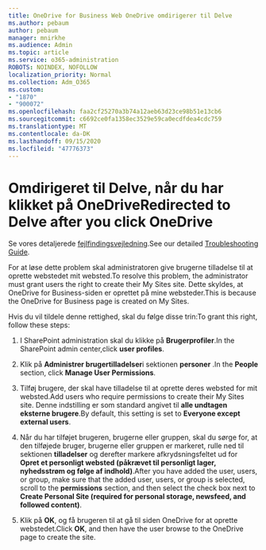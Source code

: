 ```yaml
---
title: OneDrive for Business Web OneDrive omdirigerer til Delve
ms.author: pebaum
author: pebaum
manager: mnirkhe
ms.audience: Admin
ms.topic: article
ms.service: o365-administration
ROBOTS: NOINDEX, NOFOLLOW
localization_priority: Normal
ms.collection: Adm_O365
ms.custom:
- "1870"
- "900072"
ms.openlocfilehash: faa2cf25270a3b74a12aeb63d23ce98b51e13cb6
ms.sourcegitcommit: c6692ce0fa1358ec3529e59ca0ecdfdea4cdc759
ms.translationtype: MT
ms.contentlocale: da-DK
ms.lasthandoff: 09/15/2020
ms.locfileid: "47776373"
---
```

# <a name="redirected-to-delve-after-you-click-onedrive"></a><span data-ttu-id="5f543-102">Omdirigeret til Delve, når du har klikket på OneDrive</span><span class="sxs-lookup"><span data-stu-id="5f543-102">Redirected to Delve after you click OneDrive</span></span>

<span data-ttu-id="5f543-103">Se vores detaljerede [fejlfindingsvejledning](https://docs.microsoft.com/sharepoint/support/sites/troubleshooting-guide-for-sites-stopped-at-provisioning).</span><span class="sxs-lookup"><span data-stu-id="5f543-103">See our detailed [Troubleshooting Guide](https://docs.microsoft.com/sharepoint/support/sites/troubleshooting-guide-for-sites-stopped-at-provisioning).</span></span>

<span data-ttu-id="5f543-104">For at løse dette problem skal administratoren give brugerne tilladelse til at oprette webstedet mit websted.</span><span class="sxs-lookup"><span data-stu-id="5f543-104">To resolve this problem, the administrator must grant users the right to create their My Sites site.</span></span> <span data-ttu-id="5f543-105">Dette skyldes, at OneDrive for Business-siden er oprettet på mine websteder.</span><span class="sxs-lookup"><span data-stu-id="5f543-105">This is because the OneDrive for Business page is created on My Sites.</span></span>

<span data-ttu-id="5f543-106">Hvis du vil tildele denne rettighed, skal du følge disse trin:</span><span class="sxs-lookup"><span data-stu-id="5f543-106">To grant this right, follow these steps:</span></span>

1. <span data-ttu-id="5f543-107">I SharePoint administration skal du klikke på **Brugerprofiler**.</span><span class="sxs-lookup"><span data-stu-id="5f543-107">In the SharePoint admin center,click **user profiles**.</span></span>

2. <span data-ttu-id="5f543-108">Klik på **Administrer brugertilladelser**i sektionen **personer** .</span><span class="sxs-lookup"><span data-stu-id="5f543-108">In the **People** section, click **Manage User Permissions**.</span></span>

3. <span data-ttu-id="5f543-109">Tilføj brugere, der skal have tilladelse til at oprette deres websted for mit websted.</span><span class="sxs-lookup"><span data-stu-id="5f543-109">Add users who require permissions to create their My Sites site.</span></span> <span data-ttu-id="5f543-110">Denne indstilling er som standard angivet til **alle undtagen eksterne brugere**.</span><span class="sxs-lookup"><span data-stu-id="5f543-110">By default, this setting is set to **Everyone except external users**.</span></span>

4. <span data-ttu-id="5f543-111">Når du har tilføjet brugeren, brugerne eller gruppen, skal du sørge for, at den tilføjede bruger, brugerne eller gruppen er markeret, rulle ned til sektionen **tilladelser** og derefter markere afkrydsningsfeltet ud for **Opret et personligt websted (påkrævet til personligt lager, nyhedsstrøm og følge af indhold)**.</span><span class="sxs-lookup"><span data-stu-id="5f543-111">After you have added the user, users, or group, make sure that the added user, users, or group is selected, scroll to the **permissions** section, and then select the check box next to **Create Personal Site (required for personal storage, newsfeed, and followed content)**.</span></span>

5. <span data-ttu-id="5f543-112">Klik på **OK**, og få brugeren til at gå til siden OneDrive for at oprette webstedet.</span><span class="sxs-lookup"><span data-stu-id="5f543-112">Click **OK**, and then have the user browse to the OneDrive page to create the site.</span></span>

